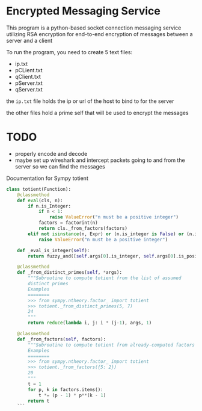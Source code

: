 # Encrypted Messaging Service

This program is a python-based socket connection messaging service utilizing RSA encryption for end-to-end encryption of messages between a server and a client

To run the program, you need to create 5 text files:
- ip.txt
- pCLient.txt
- qClient.txt
- pServer.txt
- qServer.txt

the `ip.txt` file holds the ip or url of the host to bind to for the server

the other files hold a prime self that will be used to encrypt the messages

# TODO

- properly encode and decode
- maybe set up wireshark and intercept packets going to and from the server so we can find the messages

Documentation for Sympy totient
```python
class totient(Function):
    @classmethod
    def eval(cls, n):
        if n.is_Integer:
            if n < 1:
                raise ValueError("n must be a positive integer")
            factors = factorint(n)
            return cls._from_factors(factors)
        elif not isinstance(n, Expr) or (n.is_integer is False) or (n.is_positive is False):
            raise ValueError("n must be a positive integer")

    def _eval_is_integer(self):
        return fuzzy_and([self.args[0].is_integer, self.args[0].is_positive])

    @classmethod
    def _from_distinct_primes(self, *args):
        """Subroutine to compute totient from the list of assumed
        distinct primes
        Examples
        ========
        >>> from sympy.ntheory.factor_ import totient
        >>> totient._from_distinct_primes(5, 7)
        24
        """
        return reduce(lambda i, j: i * (j-1), args, 1)

    @classmethod
    def _from_factors(self, factors):
        """Subroutine to compute totient from already-computed factors
        Examples
        ========
        >>> from sympy.ntheory.factor_ import totient
        >>> totient._from_factors({5: 2})
        20
        """
        t = 1
        for p, k in factors.items():
            t *= (p - 1) * p**(k - 1)
        return t
    ```

